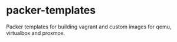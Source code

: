 # packer-templates
Packer templates for building vagrant and custom images for qemu, virtualbox and proxmox.

